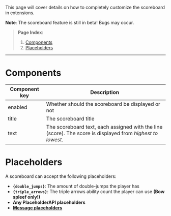 This page will cover details on how to completely customize the scoreboard in extensions.

**Note**: The scoreboard feature is still in beta! Bugs may occur.

> **Page Index**:
> 1. [Components](https://github.com/SpleefX/SpleefX/wiki/Extension-scoreboards#components)
> 2. [Placeholders](https://github.com/SpleefX/SpleefX/wiki/Extension-scoreboards#placeholders)
---
# Components
| Component key | Description
|--|--|
| enabled | Whether should the scoreboard be displayed or not |
| title | The scoreboard title |
| text | The scoreboard text, each assigned with the line (score). The score is displayed from *highest to lowest*. |

# Placeholders
A scoreboard can accept the following placeholders:
* **`{double_jumps}`**: The amount of double-jumps the player has
* **`{triple_arrows}`**: The triple arrows ability count the player can use **(Bow spleef only!)**
* **Any PlaceholderAPI placeholders**
* [**Message placeholders**](https://github.com/SpleefX/SpleefX/wiki/Edit-messages#message-placeholders)